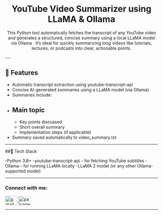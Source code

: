 <h1 align="center"> YouTube Video Summarizer using LLaMA & Ollama </h1>
<p align="center">This Python tool automatically fetches the transcript of any YouTube video and generates a structured, concise summary using a local LLaMA model via Ollama
. It’s ideal for quickly summarizing long videos like tutorials, lectures, or podcasts into clear, actionable points.</p>
---

## 🚀 Features

- Automatic transcript extraction using youtube-transcript-api
- Concise AI-generated summaries using a LLaMA model (via Ollama)
- Summaries include:
- ## Main topic
  - Key points discussed
  - Short overall summary
  - Implementation steps (if applicable)
- Summary saved automatically to video_summary.txt
---
##🧰 Tech Stack

-Python 3.8+
-youtube-transcript-api - for fetching YouTube subtitles
-Ollama – for running LLaMA locally
-LLaMA 2 model (or any other Ollama-supported model)

---

<h3 align="left">Connect with me:</h3>
<p align="left">
  <a href="mailto:deekshithapalvai@gmail.com" target="blank">
    <img align="center" src="https://cdn-icons-png.flaticon.com/512/732/732200.png" alt="gmail" height="30" width="40" />
  </a>
  <a href="https://www.linkedin.com/in/palvaireddy" target="blank">
    <img align="center" src="https://raw.githubusercontent.com/rahuldkjain/github-profile-readme-generator/master/src/images/icons/Social/linked-in-alt.svg" alt="palvaireddy" height="30" width="40" />
  </a>
</p>


---
